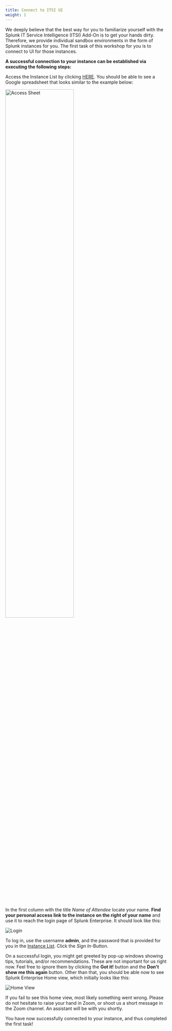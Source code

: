 ```yaml
---
title: Connect to ITSI UI
weight: 1
---
```

<!-- ## Login to your Splunk Instance -->

We deeply believe that the best way for you to familiarize yourself with the Splunk IT Service Intelligence (ITSI) Add-On is to get your hands dirty. Therefore, we provide individual sandbox environments in the form of Splunk instances for you. The first task of this workshop for you is to connect to UI for those instances.

**A successful connection to your instance can be established via executing the following steps:**

Access the Instance List by clicking [HERE](https://docs.google.com/spreadsheets/d/1hc8tPm1xNGq_KkoPlV6BTmJbG0DJQWto_Jb1jAoKuOI/edit?usp=sharing).
You should be able to see a Google spreadsheet that looks similar to the example below:

<!-- ![Access Sheet](../../images/access_aws_instance/access_sheet.png) -->
<img src="../../images/access_aws_instance/access_sheet.png" alt="Access Sheet" style="width: 65%;"/>

In the first column with the title *Name of Attendee* locate your name. **Find your personal access link to the instance on the right of your name** and use it to reach the login page of Splunk Enterprise. It should look like this:

![Login](../../images/access_aws_instance/login.png)

To log in, use the username **admin**, and the password that is provided for you in the [Instance List](https://docs.google.com/spreadsheets/d/1hc8tPm1xNGq_KkoPlV6BTmJbG0DJQWto_Jb1jAoKuOI/edit?usp=sharing). Click the *Sign In*-Button.

On a successful login, you might get greeted by pop-up windows showing tips, tutorials, and/or recommendations. These are not important for us right now. Feel free to ignore them by clicking the **Got it!** button and the **Don't show me this again** button. Other than that, you should be able now to see Splunk Enterprise Home view, which initially looks like this:

![Home View](../../images/access_aws_instance/home_view.png)

If you fail to see this home view, most likely something went wrong. Please do not hesitate to raise your hand in Zoom, or shoot us a short message in the Zoom channel. An assistant will be with you shortly.

You have now successfully connected to your instance, and thus completed the first task!